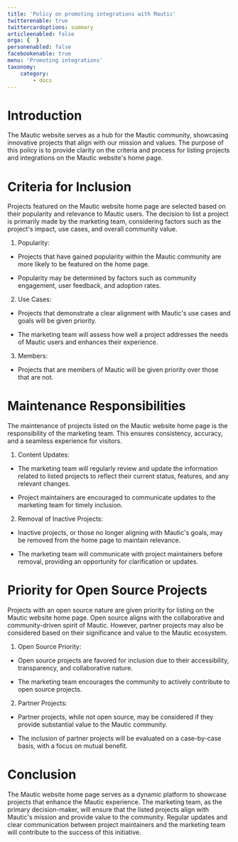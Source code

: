 ```yaml
---
title: 'Policy on promoting integrations with Mautic'
twitterenable: true
twittercardoptions: summary
articleenabled: false
orga: {  }
personenabled: false
facebookenable: true
menu: 'Promoting integrations'
taxonomy:
    category:
        - docs
---
```


# Introduction

The Mautic website serves as a hub for the Mautic community, showcasing innovative projects that align with our mission and values. The purpose of this policy is to provide clarity on the criteria and process for listing projects and integrations on the Mautic website's home page.

# Criteria for Inclusion

Projects featured on the Mautic website home page are selected based on their popularity and relevance to Mautic users. The decision to list a project is primarily made by the marketing team, considering factors such as the project's impact, use cases, and overall community value.

1. Popularity:

- Projects that have gained popularity within the Mautic community are more likely to be featured on the home page.

- Popularity may be determined by factors such as community engagement, user feedback, and adoption rates.

2. Use Cases:

- Projects that demonstrate a clear alignment with Mautic's use cases and goals will be given priority.

- The marketing team will assess how well a project addresses the needs of Mautic users and enhances their experience.

3. Members:

- Projects that are members of Mautic will be given priority over those that are not.

# Maintenance Responsibilities

The maintenance of projects listed on the Mautic website home page is the responsibility of the marketing team. This ensures consistency, accuracy, and a seamless experience for visitors.

1. Content Updates:

- The marketing team will regularly review and update the information related to listed projects to reflect their current status, features, and any relevant changes.

- Project maintainers are encouraged to communicate updates to the marketing team for timely inclusion.

2. Removal of Inactive Projects:

- Inactive projects, or those no longer aligning with Mautic's goals, may be removed from the home page to maintain relevance.

- The marketing team will communicate with project maintainers before removal, providing an opportunity for clarification or updates.

# Priority for Open Source Projects

Projects with an open source nature are given priority for listing on the Mautic website home page. Open source aligns with the collaborative and community-driven spirit of Mautic. However, partner projects may also be considered based on their significance and value to the Mautic ecosystem.

1. Open Source Priority:

- Open source projects are favored for inclusion due to their accessibility, transparency, and collaborative nature.

- The marketing team encourages the community to actively contribute to open source projects.

2. Partner Projects:

- Partner projects, while not open source, may be considered if they provide substantial value to the Mautic community.

- The inclusion of partner projects will be evaluated on a case-by-case basis, with a focus on mutual benefit.

# Conclusion

The Mautic website home page serves as a dynamic platform to showcase projects that enhance the Mautic experience. The marketing team, as the primary decision-maker, will ensure that the listed projects align with Mautic's mission and provide value to the community. Regular updates and clear communication between project maintainers and the marketing team will contribute to the success of this initiative.
